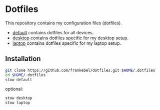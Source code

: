 # Dotfiles

This repository contains my configuration files (dotfiles).

* [default](default) contains dotfiles for all devices.
* [desktop](desktop) contains dotfiles specific for my desktop setup.
* [laptop](laptop) contains dotfiles specific for my laptop setup.

## Installation

```sh
git clone https://github.com/frankebel/dotfiles.git $HOME/.dotfiles
cd $HOME/.dotfiles
stow default
```

optional:

```sh
stow desktop
stow laptop
```
